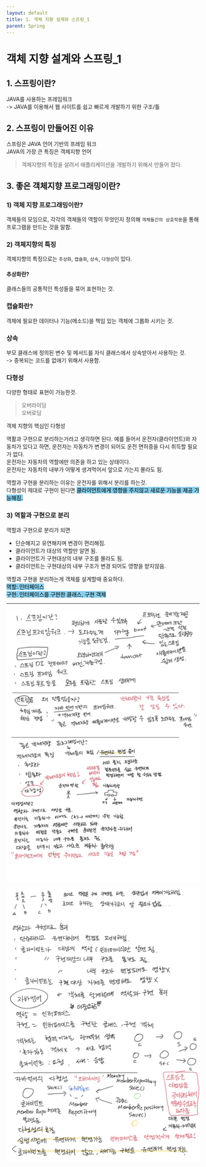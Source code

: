 ```yaml
---
layout: default
title: 1. 객체 지향 설계와 스프링_1
parent: Spring
---
```


# 객체 지향 설계와 스프링_1
  

## 1. 스프링이란?  
  
JAVA를 사용하는 프레임워크  
-> JAVA를 이용해서 웹 사이트를 쉽고 빠르게 개발하기 위한 구조/틀
  
## 2. 스프링이 만들어진 이유
  
스프링은 JAVA 언어 기반의 프레임 워크  
JAVA의 가장 큰 특징은 객체지향 언어  
  
>객체지향의 특징을 살려서 애플리케이션을 개발하기 위해서 만들어 졌다.
  
## 3. 좋은 객체지향 프로그래밍이란?
  
### 1) 객체 지향 프로그래밍이란?  
객체들의 모임으로, 각각의 객체들의 역할이 무엇인지 정의해 `객체들간의 상호작용`을 통해 프로그램을 만드는 것을 말함. 
  
### 2) 객체지향의 특징
객체지향의 특징으로는 `추상화`, `캡슐화`, `상속`, `다형성`이 있다.  

#### 추상화란?  
클래스들의 공통적인 특성들을 묶어 표현하는 것.  
### 캡슐화란?  
객체에 필요한 데이터나 기능(메소드)을 책임 있는 객체에 그룹화 시키는 것.  
### 상속  
부모 클래스에 정의된 변수 및 메서드를 자식 클래스에서 상속받아서 사용하는 것.  
-> 중복되는 코드를 없애기 위해서 사용함.  
### 다형성  
다양한 형태로 표현이 가능한것.  
> 오버라이딩  
> 오버로딩
  
객체 지향의 핵심인 다형성  

역활과 구현으로 분리하는거라고 생각하면 된다. 
예를 들어서 운전자(클라이언트)와 자동차가 있다고 하면, 운전자는 자동차가 변경이 되어도 운전 면허증을 다시 취득할 필요가 없다.  
운전자는 자동차의 역할에만 의존을 하고 있는 상태이다.  
운전자는 자동차의 내부가 어떻게 생겨먹어서 앞으로 가는지 몰라도 됨.
  
역할과 구현을 분리하는 이유는 운전자를 위해서 분리를 하는것.  
다형성이 제대로 구현이 된다면 <mark style="background-color: skyblue">클라이언트에게 영향을 주지않고 새로운 기능을 제공 가능해짐.</mark>  
  
### 3) 역할과 구현으로 분리  
역할과 구현으로 분리가 되면  
* 단순해지고 유연해지며 변경이 편리해짐.
* 클라이언트가 대상의 역할만 알면 됨. 
* 클라이언트가 구현대상의 내부 구조를 몰라도 됨. 
* 클라이언트는 구현대상의 내부 구조가 변경 되어도 영향을 받지않음. 
  
  
역할과 구현을 분리하는게 객체를 설계할때 중요하다.  
<mark style="background-color: skyblue">역할: 인터페이스<br/>구현: 인터페이스를 구현한 클래스, 구현 객체</mark>  
  
  
  
<hr>  

![필기1](/assets/images/Spring/core/Section1_1.jpg)  
  

![필기2](/assets/images/Spring/core/Section1_2.jpg)